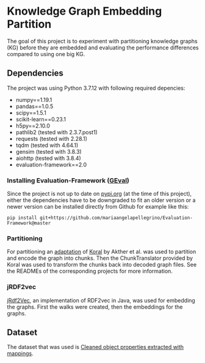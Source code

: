 # Knowledge Graph Embedding Partition

The goal of this project is to experiment with partitioning knowledge graphs (KG) before they are embedded and evaluating the performance differences compared to using one big KG.


## Dependencies

The project was using Python 3.7.12 with following required depencies:
- numpy==1.19.1
- pandas==1.0.5
- scipy==1.5.1
- scikit-learn==0.23.1
- h5py==2.10.0
- pathlib2 (tested with 2.3.7.post1)
- requests (tested with 2.28.1)
- tqdm (tested with 4.64.1)
- gensim (tested with 3.8.3)
- aiohttp (tested with 3.8.4)
- evaluation-framework==2.0


### Installing Evaluation-Framework ([GEval](https://github.com/mariaangelapellegrino/Evaluation-Framework))

Since the project is not up to date on [pypi.org](pypi.org) (at the time of this project), either the dependencies have to be downgraded to fit an older version or a newer version can be installed directly from Github for example like this:
```
pip install git+https://github.com/mariaangelapellegrino/Evaluation-Framework@master
```
### Partitioning
For partitioning an [adaptation](https://github.com/dice-group/rdf-partitioning) of [Koral](https://github.com/Institute-Web-Science-and-Technologies/koral) by Akther et al. was used to partition and encode the graph into chunks. Then the ChunkTranslator provided by Koral was used to transform the chunks back into decoded graph files. See the READMEs of the corresponding projects for more information.

### jRDF2vec
[jRdf2Vec](https://github.com/dwslab/jRDF2Vec), an implementation of RDF2vec in Java, was used for embedding the graphs. First the walks were created, then the embeddings for the graphs.

## Dataset
The dataset that was used is [Cleaned object properties extracted with mappings](https://databus.dbpedia.org/dbpedia/mappings/mappingbased-objects).

